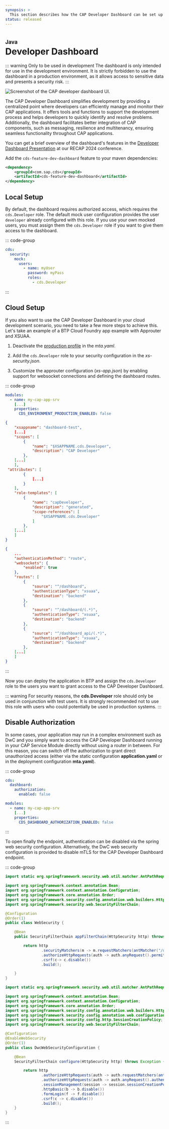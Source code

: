```yaml
---
synopsis: >
  This section describes how the CAP Developer Dashboard can be set up in both the local and cloud development environment to improve the developer experience.
status: released
---
```


# Developer Dashboard
<style scoped>
  h1:before {
    content: "Java"; display: block; font-size: 60%; margin: 0 0 .2em;
  }
</style>

::: warning Only to be used in development
The dashboard is only intended for use in the development environment. It is strictly forbidden to use the dashboard in a production environment, as it allows access to sensitive data and presents a security risk.
:::
<br>

![Screenshot of the CAP developer dashboard UI.](assets/dashboard.jpg)




The CAP Developer Dashboard simplifies development by providing a centralized point where developers can efficiently manage and monitor their CAP applications. It offers tools and functions to support the development process and helps developers to quickly identify and resolve problems. Additionally, the dashboard facilitates better integration of CAP components, such as messaging, resilience and multitenancy, ensuring seamless functionality throughout CAP applications.

You can get a brief overview of the dashboard's features in the [Developer Dashboard Presentation](https://broadcast.sap.com/replay/240604_recap?playhead=2188) at our RECAP 2024 conference.

Add the `cds-feature-dev-dashboard` feature to your maven dependencies:

```xml [pom.xml]
<dependency>
    <groupId>com.sap.cds</groupId>
    <artifactId>cds-feature-dev-dashboard</artifactId>
</dependency>
```

## Local Setup

By default, the dashboard requires authorized access, which requires the `cds.Developer` role. The default mock user configuration provides the user `developer` already configured with this role. If you use your own mocked users, you must assign them the `cds.Developer` role if you want to give them access to the dashboard. 

::: code-group
```yaml [application.yaml]
cds:
  security:
    mock:
      users:
        - name: myUser
          password: myPass
          roles:
            - cds.Developer
```
:::

## Cloud Setup

If you also want to use the CAP Developer Dashboard in your cloud development scenario, you need to take a few more steps to achieve this. Let's take an example of a BTP Cloud Foundry app example with Approuter and XSUAA.

1. Deactivate the [production profile](../developing-applications/configuring#production-profile) in the _mta.yaml_.

2. Add the `cds.Developer` role to your security configuration in the *xs-security.json*.

3. Customize the approuter configuration (*xs-app.json*) by enabling support for websocket connections and defining the dashboard routes.

::: code-group
```yaml [mta.yaml]
modules:
  - name: my-cap-app-srv
    [...]
    properties:
      CDS_ENVIRONMENT_PRODUCTION_ENABLED: false
```

```json [xs-security.json]
{
	"xsappname": "dashboard-test",
	[...]
	"scopes": [
		{
			"name": "$XSAPPNAME.cds.Developer",
			"description": "CAP Developer"
		},
    [...]
	],
 "attributes": [
		{
			[...]
		}
	],
	"role-templates": [
		{
			"name": "capDeveloper",
			"description": "generated",
			"scope-references": [
				"$XSAPPNAME.cds.Developer"
			]
		},
    [...]
	]
}
```

```json [xs-app.json]
{
	...
	"authenticationMethod": "route",
	"websockets": {
		"enabled": true
	},
	"routes": [
		{
			"source": "^/dashboard",
			"authenticationType": "xsuaa",
			"destination": "backend"
		},
		{
			"source": "^/dashboard/(.*)",
			"authenticationType": "xsuaa",
			"destination": "backend"
		},
		{
			"source": "^/dashboard_api/(.*)",
			"authenticationType": "xsuaa",
			"destination": "backend"
		}, 
    [...]
	]
}
```
:::

Now you can deploy the application in BTP and assign the `cds.Developer` role to the users you want to grant access to the CAP Developer Dashboard.

::: warning
For security reasons, the **cds.Developer** role should only be used in conjunction with test users. It is strongly recommended not to use this role with users who could potentially be used in production systems.
:::

## Disable Authorization

In some cases, your application may run in a complex environment such as DwC and you simply want to access the CAP Developer Dashboard running in your CAP Service Module directly without using a router in between. For this reason, you can switch off the authorization to grant direct unauthorized access (either via the static configuration **application.yaml** or in the deployment configuration **mta.yaml**). 

::: code-group
```yaml [application.yaml]
cds:
  dashboard:
    authorization:
      enabled: false
```

```yaml [mta.yaml]
modules:
  - name: my-cap-app-srv
    [...]
    properties:
      CDS_DASHBOARD_AUTHORIZATION_ENABLED: false
```

:::

To open finally the endpoint, authentication can be disabled via the spring web security configuration. Alternatively, the DwC web security configuration is provided to disable mTLS for the CAP Developer Dashboard endpoint.

::: code-group
```java [WebSecurity]
import static org.springframework.security.web.util.matcher.AntPathRequestMatcher.antMatcher;

import org.springframework.context.annotation.Bean;
import org.springframework.context.annotation.Configuration;
import org.springframework.core.annotation.Order;
import org.springframework.security.config.annotation.web.builders.HttpSecurity;
import org.springframework.security.web.SecurityFilterChain;

@Configuration
@Order(1)
public class WebSecurity {

	@Bean
	public SecurityFilterChain appFilterChain(HttpSecurity http) throws Exception {

		return http
				.securityMatchers(m -> m.requestMatchers(antMatcher("/dashboard/**"), antMatcher("/dashboard_api/**")))
				.authorizeHttpRequests(auth -> auth.anyRequest().permitAll())
				.csrf(c-> c.disable())
				.build();

	}
}
```

```java [DwC WebSecurity]
import static org.springframework.security.web.util.matcher.AntPathRequestMatcher.antMatcher;

import org.springframework.context.annotation.Bean;
import org.springframework.context.annotation.Configuration;
import org.springframework.core.annotation.Order;
import org.springframework.security.config.annotation.web.builders.HttpSecurity;
import org.springframework.security.config.annotation.web.configuration.EnableWebSecurity;
import org.springframework.security.config.http.SessionCreationPolicy;
import org.springframework.security.web.SecurityFilterChain;

@Configuration
@EnableWebSecurity
@Order(1)
public class DwcWebSecurityConfiguration {

	@Bean
	SecurityFilterChain configure(HttpSecurity http) throws Exception {

		return http
				.authorizeHttpRequests(auth -> auth.requestMatchers(antMatcher("/dashboard/**"), antMatcher("/dashboard_api/**")).permitAll())
				.authorizeHttpRequests(auth -> auth.anyRequest().authenticated())
				.sessionManagement(session -> session.sessionCreationPolicy(SessionCreationPolicy.STATELESS))
				.httpBasic(b -> b.disable())
				.formLogin(f -> f.disable())
				.csrf(c -> c.disable())
				.build();
	}
}
```
:::